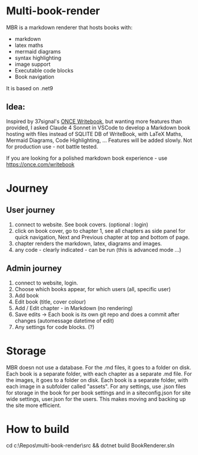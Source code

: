 # Multi-book-render 

MBR is a markdown renderer that hosts books with:
- markdown 
- latex maths
- mermaid diagrams
- syntax highlighting
- image support
- Executable code blocks
- Book navigation

It is based on .net9

## Idea: 

Inspired by 37signal's [ONCE Writebook](https://once.com/writebook), but wanting more features than provided, I asked Claude 4 Sonnet in VSCode to develop a Markdown book hosting with files instead of SQLITE DB of WriteBook, with LaTeX Maths, Mermaid Diagrams, Code Highlighting, ... Features will be added slowly. Not for production use - not battle tested.

If you are looking for a polished markdown book experience - use https://once.com/writebook 


# Journey 

## User journey

1) connect to website. See book covers.  (optional : login) 
2) click on book cover, go to chapter 1, see all chapters as side panel for quick navigation, Next and Previous chapter at top and bottom of page.
3) chapter renders the markdown, latex, diagrams and images. 
4) any code - clearly indicated - can be run (this is advanced mode ...) 

## Admin journey
1) connect to website, login. 
2) Choose which books appear, for which users (all, specific user) 
3) Add book 
4) Edit book (title, cover colour) 
5) Add / Edit chapter - in Markdown (no rendering)
6) Save edits -> Each book is its own git repo and does a commit after changes (automessage datetime of edit) 
7) Any settings for code blocks. (?)

# Storage

MBR doesn not use a database. 
For the .md files, it goes to a folder on disk. Each book is a separate folder, with each chapter as a separate .md file.
For the images, it goes to a folder on disk. Each book is a separate folder, with each image in a subfolder called "assets".
For any settings, use .json files for storage in the book for per book settings and in a siteconfig.json for site wide settings, user.json for the users. This makes moving and backing up the site more efficient. 

# How to build

cd c:\Repos\multi-book-render\src && dotnet build BookRenderer.sln
